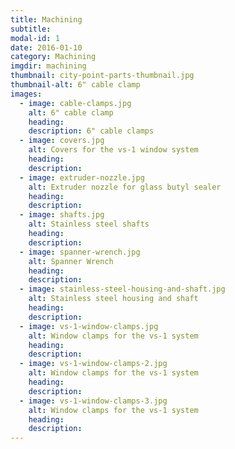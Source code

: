 ```yaml
---
title: Machining
subtitle:
modal-id: 1
date: 2016-01-10
category: Machining
imgdir: machining
thumbnail: city-point-parts-thumbnail.jpg
thumbnail-alt: 6" cable clamp
images:
  - image: cable-clamps.jpg
    alt: 6" cable clamp
    heading: 
    description: 6" cable clamps
  - image: covers.jpg
    alt: Covers for the vs-1 window system
    heading: 
    description:
  - image: extruder-nozzle.jpg
    alt: Extruder nozzle for glass butyl sealer
    heading: 
    description:
  - image: shafts.jpg
    alt: Stainless steel shafts
    heading: 
    description:
  - image: spanner-wrench.jpg
    alt: Spanner Wrench
    heading: 
    description:
  - image: stainless-steel-housing-and-shaft.jpg
    alt: Stainless steel housing and shaft
    heading: 
    description:
  - image: vs-1-window-clamps.jpg
    alt: Window clamps for the vs-1 system
    heading: 
    description:
  - image: vs-1-window-clamps-2.jpg
    alt: Window clamps for the vs-1 system
    heading: 
    description:
  - image: vs-1-window-clamps-3.jpg
    alt: Window clamps for the vs-1 system
    heading: 
    description:
---
```

